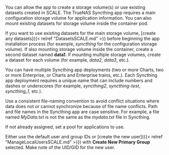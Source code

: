 &NewLine;

You can allow the app to create a storage volume(s) or use existing datasets created in SCALE.
The TrueNAS Syncthing app requires a main configuration storage volume for application information.
You can also mount existing datasets for storage volume inside the container pod.

If you want to use existing datasets for the main storage volume, [create any datasets]{{< relref "DatasetsSCALE.md" >}} before beginning the app installation process (for example, *syncthing* for the configuration storage volume).
If also mounting storage volume inside the container, create a second dataset named **data1**. If mounting multiple storage volumes, create a dataset for each volume (for example, *data2*, *data3*, etc.).

You can have multiple Syncthing app deployments (two or more Charts, two or more Enterprise, or Charts and Enterprise trains, etc.).
Each Syncthing app deployment requires a unique name that can include numbers and dashes or underscores (for example, *syncthing2*, *syncthing-test*, *syncthing_1*, etc.).

Use a consistent file-naming convention to avoid conflict situations where data does not or cannot synchronize because of file name conflicts.
Path and file names in the Syncthing app are case sensitive. For example, a file named *MyData.txt* is not the same as the *mydata.txt* file in Syncthing.

If not already assigned, set a pool for applications to use.

Either use the default user and group IDs or [create the new user]({{< relref "ManageLocalUsersSCALE.md" >}}) with **Create New Primary Group** selected.
Make note of the UID/GID for the new user.
